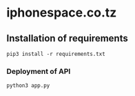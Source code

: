 # iphonespace.co.tz

## Installation of requirements

```shell
pip3 install -r requirements.txt
```

### Deployment of API

```shell
python3 app.py
```